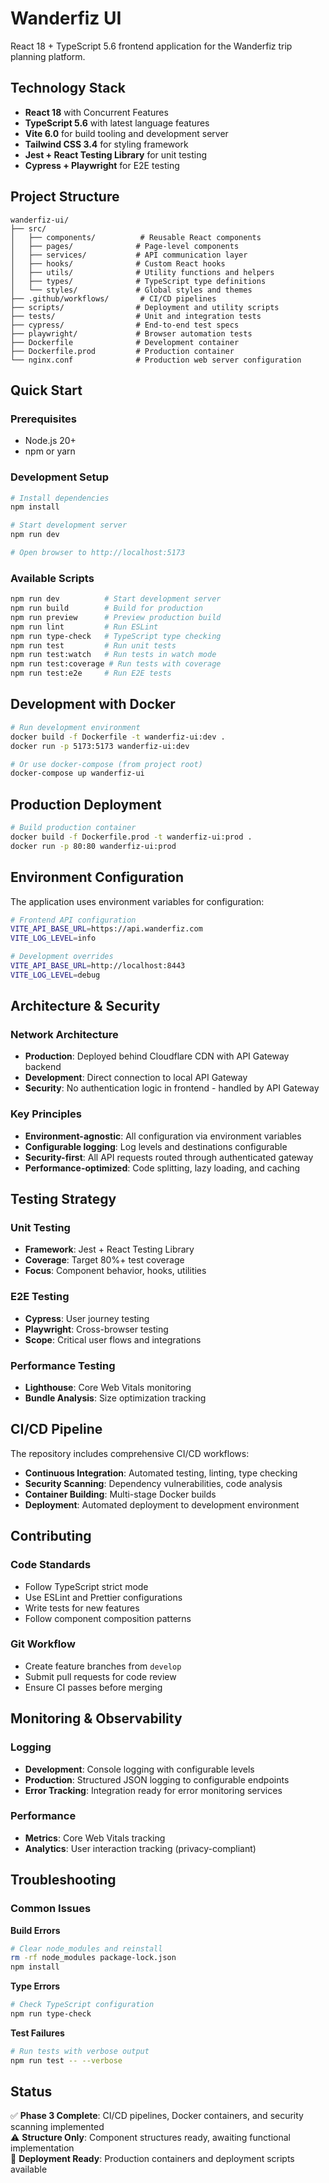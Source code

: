 # Wanderfiz UI

React 18 + TypeScript 5.6 frontend application for the Wanderfiz trip planning platform.

## Technology Stack

- **React 18** with Concurrent Features
- **TypeScript 5.6** with latest language features  
- **Vite 6.0** for build tooling and development server
- **Tailwind CSS 3.4** for styling framework
- **Jest + React Testing Library** for unit testing
- **Cypress + Playwright** for E2E testing

## Project Structure

```
wanderfiz-ui/
├── src/
│   ├── components/          # Reusable React components
│   ├── pages/              # Page-level components
│   ├── services/           # API communication layer
│   ├── hooks/              # Custom React hooks
│   ├── utils/              # Utility functions and helpers
│   ├── types/              # TypeScript type definitions
│   └── styles/             # Global styles and themes
├── .github/workflows/       # CI/CD pipelines
├── scripts/                # Deployment and utility scripts
├── tests/                  # Unit and integration tests
├── cypress/                # End-to-end test specs
├── playwright/             # Browser automation tests
├── Dockerfile              # Development container
├── Dockerfile.prod         # Production container
└── nginx.conf              # Production web server configuration
```

## Quick Start

### Prerequisites
- Node.js 20+
- npm or yarn

### Development Setup

```bash
# Install dependencies
npm install

# Start development server
npm run dev

# Open browser to http://localhost:5173
```

### Available Scripts

```bash
npm run dev          # Start development server
npm run build        # Build for production
npm run preview      # Preview production build
npm run lint         # Run ESLint
npm run type-check   # TypeScript type checking
npm run test         # Run unit tests
npm run test:watch   # Run tests in watch mode
npm run test:coverage # Run tests with coverage
npm run test:e2e     # Run E2E tests
```

## Development with Docker

```bash
# Run development environment
docker build -f Dockerfile -t wanderfiz-ui:dev .
docker run -p 5173:5173 wanderfiz-ui:dev

# Or use docker-compose (from project root)
docker-compose up wanderfiz-ui
```

## Production Deployment

```bash
# Build production container
docker build -f Dockerfile.prod -t wanderfiz-ui:prod .
docker run -p 80:80 wanderfiz-ui:prod
```

## Environment Configuration

The application uses environment variables for configuration:

```bash
# Frontend API configuration
VITE_API_BASE_URL=https://api.wanderfiz.com
VITE_LOG_LEVEL=info

# Development overrides
VITE_API_BASE_URL=http://localhost:8443
VITE_LOG_LEVEL=debug
```

## Architecture & Security

### Network Architecture
- **Production**: Deployed behind Cloudflare CDN with API Gateway backend
- **Development**: Direct connection to local API Gateway
- **Security**: No authentication logic in frontend - handled by API Gateway

### Key Principles
- **Environment-agnostic**: All configuration via environment variables
- **Configurable logging**: Log levels and destinations configurable
- **Security-first**: All API requests routed through authenticated gateway
- **Performance-optimized**: Code splitting, lazy loading, and caching

## Testing Strategy

### Unit Testing
- **Framework**: Jest + React Testing Library
- **Coverage**: Target 80%+ test coverage
- **Focus**: Component behavior, hooks, utilities

### E2E Testing
- **Cypress**: User journey testing
- **Playwright**: Cross-browser testing
- **Scope**: Critical user flows and integrations

### Performance Testing
- **Lighthouse**: Core Web Vitals monitoring
- **Bundle Analysis**: Size optimization tracking

## CI/CD Pipeline

The repository includes comprehensive CI/CD workflows:

- **Continuous Integration**: Automated testing, linting, type checking
- **Security Scanning**: Dependency vulnerabilities, code analysis
- **Container Building**: Multi-stage Docker builds
- **Deployment**: Automated deployment to development environment

## Contributing

### Code Standards
- Follow TypeScript strict mode
- Use ESLint and Prettier configurations
- Write tests for new features
- Follow component composition patterns

### Git Workflow
- Create feature branches from `develop`
- Submit pull requests for code review
- Ensure CI passes before merging

## Monitoring & Observability

### Logging
- **Development**: Console logging with configurable levels
- **Production**: Structured JSON logging to configurable endpoints
- **Error Tracking**: Integration ready for error monitoring services

### Performance
- **Metrics**: Core Web Vitals tracking
- **Analytics**: User interaction tracking (privacy-compliant)

## Troubleshooting

### Common Issues

**Build Errors**
```bash
# Clear node_modules and reinstall
rm -rf node_modules package-lock.json
npm install
```

**Type Errors**
```bash
# Check TypeScript configuration
npm run type-check
```

**Test Failures**
```bash
# Run tests with verbose output
npm run test -- --verbose
```

## Status

✅ **Phase 3 Complete**: CI/CD pipelines, Docker containers, and security scanning implemented  
⚠️ **Structure Only**: Component structures ready, awaiting functional implementation  
🚀 **Deployment Ready**: Production containers and deployment scripts available